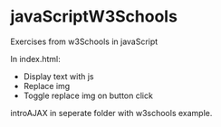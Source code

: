 # javaScriptW3Schools

Exercises from w3Schools in javaScript

In index.html:
  * Display text with js
  * Replace img
  * Toggle replace img on button click


introAJAX in seperate folder with w3schools example. 
